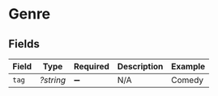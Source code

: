 # Genre


## Fields

| Field              | Type               | Required           | Description        | Example            |
| ------------------ | ------------------ | ------------------ | ------------------ | ------------------ |
| `tag`              | *?string*          | :heavy_minus_sign: | N/A                | Comedy             |